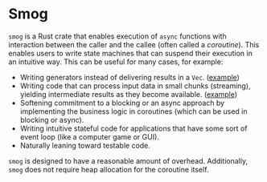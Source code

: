 # Smog

`smog` is a Rust crate that enables execution of `async` functions with interaction between the caller and the callee (often called a _coroutine_).
This enables users to write state machines that can suspend their execution in an intuitive way.
This can be useful for many cases, for example:

- Writing generators instead of delivering results in a `Vec`. ([example](examples/generator/src/main.rs))
- Writing code that can process input data in small chunks (streaming), yielding intermediate results as they become available. ([example](examples/stream_in/src/main.rs))
- Softening commitment to a blocking or an async approach by implementing the business logic in coroutines (which can be used in blocking or async).
- Writing intuitive stateful code for applications that have some sort of event loop (like a computer game or GUI).
- Naturally leaning toward testable code.

`smog` is designed to have a reasonable amount of overhead.
Additionally, `smog` does not require heap allocation for the coroutine itself.
